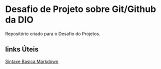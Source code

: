 # Desafio de Projeto sobre Git/Github da DIO
Repositório criado para o Desafio do Projetos.

## links Úteis
[Sintaxe Basica Markdown](https://www.markdownguide.org/basic-syntax/)
